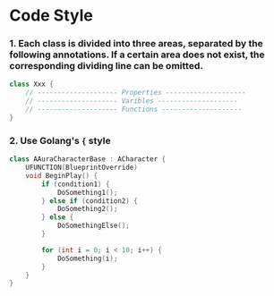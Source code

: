 # Code Style

### 1. Each class is divided into three areas, separated by the following annotations. If a certain area does not exist, the corresponding dividing line can be omitted.

```cpp
class Xxx {
	// -------------------- Properties --------------------
	// -------------------- Varibles --------------------
	// -------------------- Functions --------------------
}
```

### 2. Use Golang's `{` style
```cpp
class AAuraCharacterBase : ACharacter {
	UFUNCTION(BlueprintOverride)
	void BeginPlay() {
		if (condition1) {
			DoSomething1();
		} else if (condition2) {
			DoSomething2();
		} else {
			DoSomethingElse();
		}

		for (int i = 0; i < 10; i++) {
			DoSomething(i);
		}
	}
}

```

